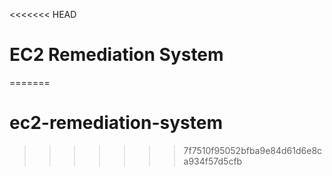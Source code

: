 <<<<<<< HEAD
# EC2 Remediation System
=======
# ec2-remediation-system
>>>>>>> 7f7510f95052bfba9e84d61d6e8ca934f57d5cfb
